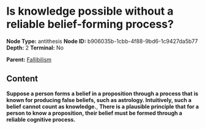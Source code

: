 # Is knowledge possible without a reliable belief-forming process?

**Node Type:** antithesis
**Node ID:** b906035b-1cbb-4f88-9bd6-1c9427da5b77
**Depth:** 2
**Terminal:** No

**Parent:** [Fallibilism](fallibilism.md)

## Content

**Suppose a person forms a belief in a proposition through a process that is known for producing false beliefs, such as astrology. Intuitively, such a belief cannot count as knowledge.**, **There is a plausible principle that for a person to know a proposition, their belief must be formed through a reliable cognitive process.**
